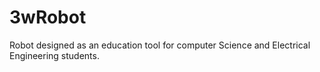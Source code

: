 # 3wRobot
Robot designed as an education tool for computer Science and Electrical Engineering students.
